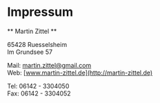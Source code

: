 # Impressum

** Martin Zittel **

65428 Ruesselsheim  
Im Grundsee 57


Mail: martin.zittel@gmail.com  
Web: [www.martin-zittel.de](http://martin-zittel.de)

Tel: 06142 - 3304050  
Fax: 06142 - 3304052

